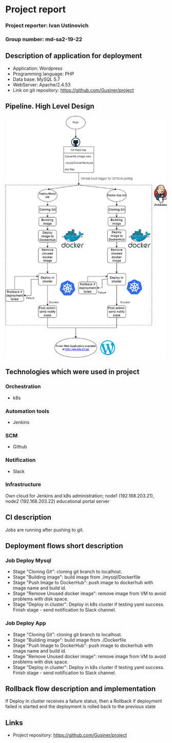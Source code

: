 # Project report
### Project reporter: Ivan Ustinovich
### Group number: md-sa2-19-22

## Description of application for deployment
- Application: Wordpress
- Programming language: PHP
- Data base: MySQL 5.7
- WebServer: Apache/2.4.53
- Link on git repository: https://github.com/Gusiner/project

## Pipeline. High Level Design
![project](project.png)

## Technologies which were used in project
### Orchestration
 - k8s
### Automation tools
 - Jenkins
### SCM
- Github
### Notification
- Slack

### Infrastructure
Own cloud for Jenkins and k8s administration; node1 (192.168.203.21), node2 (192.168.203.22) educational portal server

## CI description
Jobs are running after pushing to git.

## Deployment flows short description

### Job Deploy Mysql
- Stage "Cloning Git": cloning git branch to localhost.
- Stage "Building image": build image from ./mysql/Dockerfile
- Stage "Push Image to DockerHub": push image to dockerhub with image name and build id.
- Stage "Remove Unused docker image": remove image from VM to avoid problems with disk space.
- Stage "Deploy in cluster": Deploy in k8s cluster if testing yaml success.
Finish stage - send notification to Slack channel.

### Job Deploy App
- Stage "Cloning Git": cloning git branch to localhost.
- Stage "Building image": build image from ./Dockerfile
- Stage "Push Image to DockerHub": push image to dockerhub with image name and build id.
- Stage "Remove Unused docker image": remove image from VM to avoid problems with disk space.
- Stage "Deploy in cluster": Deploy in k8s cluster if testing yaml success.
Finish stage - send notification to Slack channel.

## Rollback flow description and implementation
If Deploy in cluster receives a failure status, then a Rollback if deployment failed is started and the deployment is rolled back to the previous state

## Links
 - Project repository: https://github.com/Gusiner/project





